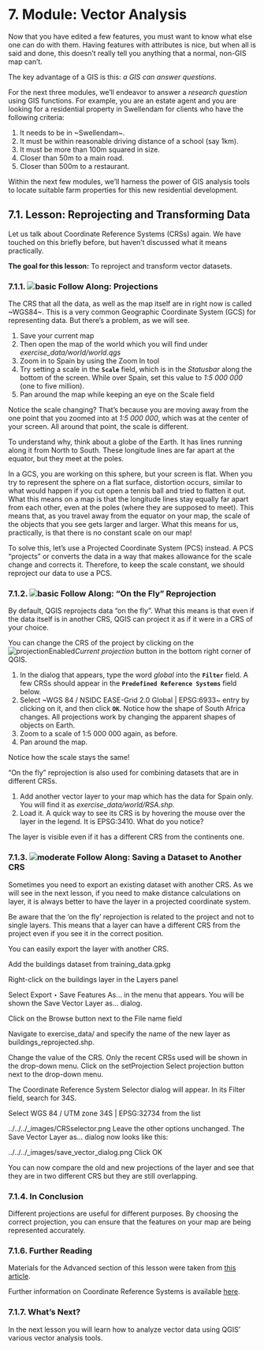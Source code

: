 # 7. Module: Vector Analysis
Now that you have edited a few features, you must want to know what else one can do with them. Having features with attributes is nice, but when all is said and done, this doesn’t really tell you anything that a normal, non-GIS map can’t.

The key advantage of a GIS is this: _a GIS can answer questions_.

For the next three modules, we’ll endeavor to answer a _research question_ using GIS functions. For example, you are an estate agent and you are looking for a residential property in Swellendam for clients who have the following criteria:

1. It needs to be in ~Swellendam~.
2. It must be within reasonable driving distance of a school (say 1km).
3. It must be more than 100m squared in size.
4. Closer than 50m to a main road.
5. Closer than 500m to a restaurant.

Within the next few modules, we’ll harness the power of GIS analysis tools to locate suitable farm properties for this new residential development.

## 7.1. Lesson: Reprojecting and Transforming Data
Let us talk about Coordinate Reference Systems (CRSs) again. We have touched on this briefly before, but haven’t discussed what it means practically.

**The goal for this lesson:** To reproject and transform vector datasets.

### 7.1.1. ![basic](https://github.com/Toletum-Network/AutumnSchool_2020/blob/master/Icons/basic.png) Follow Along: Projections
The CRS that all the data, as well as the map itself are in right now is called ~WGS84~. This is a very common Geographic Coordinate System (GCS) for representing data. But there’s a problem, as we will see.

1. Save your current map
3. Then open the map of the world which you will find under _exercise_data/world/world.qgs_
4. Zoom in to Spain by using the Zoom In tool
5. Try setting a scale in the **``Scale``** field, which is in the _Statusbar_ along the bottom of the screen. While over Spain, set this value to _1:5 000 000_ (one to five million).
6. Pan around the map while keeping an eye on the Scale field

Notice the scale changing? That’s because you are moving away from the one point that you zoomed into at _1:5 000 000_, which was at the center of your screen. All around that point, the scale is different.

To understand why, think about a globe of the Earth. It has lines running along it from North to South. These longitude lines are far apart at the equator, but they meet at the poles.

In a GCS, you are working on this sphere, but your screen is flat. When you try to represent the sphere on a flat surface, distortion occurs, similar to what would happen if you cut open a tennis ball and tried to flatten it out. What this means on a map is that the longitude lines stay equally far apart from each other, even at the poles (where they are supposed to meet). This means that, as you travel away from the equator on your map, the scale of the objects that you see gets larger and larger. What this means for us, practically, is that there is no constant scale on our map!

To solve this, let’s use a Projected Coordinate System (PCS) instead. A PCS “projects” or converts the data in a way that makes allowance for the scale change and corrects it. Therefore, to keep the scale constant, we should reproject our data to use a PCS.

### 7.1.2. ![basic](https://github.com/Toletum-Network/AutumnSchool_2020/blob/master/Icons/basic.png) Follow Along: “On the Fly” Reprojection
By default, QGIS reprojects data “on the fly”. What this means is that even if the data itself is in another CRS, QGIS can project it as if it were in a CRS of your choice.

You can change the CRS of the project by clicking on the ![projectionEnabled](https://github.com/Toletum-Network/AutumnSchool_2020/blob/master/Icons/mIconProjectionEnabled.png)_Current projection_ button in the bottom right corner of QGIS.

1. In the dialog that appears, type the word _global_ into the **``Filter``** field. A few CRSs should appear in the **``Predefined Reference Systems``** field below.
2. Select ~WGS 84 / NSIDC EASE-Grid 2.0 Global | EPSG:6933~ entry by clicking on it, and then click **``OK``**.
   Notice how the shape of South Africa changes. All projections work by changing the apparent shapes of objects on Earth.
3. Zoom to a scale of 1:5 000 000 again, as before.
4. Pan around the map.

Notice how the scale stays the same!

“On the fly” reprojection is also used for combining datasets that are in different CRSs.

1. Add another vector layer to your map which has the data for Spain only. You will find it as _exercise_data/world/RSA.shp_.
2. Load it. A quick way to see its CRS is by hovering the mouse over the layer in the legend. It is EPSG:3410.
   What do you notice?

The layer is visible even if it has a different CRS from the continents one.

### 7.1.3. ![moderate](https://github.com/Toletum-Network/AutumnSchool_2020/blob/master/Icons/moderate.png) Follow Along: Saving a Dataset to Another CRS
Sometimes you need to export an existing dataset with another CRS. As we will see in the next lesson, if you need to make distance calculations on layer, it is always better to have the layer in a projected coordinate system.

Be aware that the ‘on the fly’ reprojection is related to the project and not to single layers. This means that a layer can have a different CRS from the project even if you see it in the correct position.

You can easily export the layer with another CRS.

Add the buildings dataset from training_data.gpkg

Right-click on the buildings layer in the Layers panel

Select Export ‣ Save Features As… in the menu that appears. You will be shown the Save Vector Layer as… dialog.

Click on the Browse button next to the File name field

Navigate to exercise_data/ and specify the name of the new layer as buildings_reprojected.shp.

Change the value of the CRS. Only the recent CRSs used will be shown in the drop-down menu. Click on the setProjection Select projection button next to the drop-down menu.

The Coordinate Reference System Selector dialog will appear. In its Filter field, search for 34S.

Select WGS 84 / UTM zone 34S | EPSG:32734 from the list

../../../_images/CRSselector.png
Leave the other options unchanged. The Save Vector Layer as… dialog now looks like this:

../../../_images/save_vector_dialog.png
Click OK

You can now compare the old and new projections of the layer and see that they are in two different CRS but they are still overlapping.

### 7.1.4. In Conclusion
Different projections are useful for different purposes. By choosing the correct projection, you can ensure that the features on your map are being represented accurately.

### 7.1.6. Further Reading
Materials for the Advanced section of this lesson were taken from [this article](https://anitagraser.com/2012/03/18/beautiful-global-projections-adding-custom-projections-to-qgis/).

Further information on Coordinate Reference Systems is available [here](https://linfiniti.com/dla/worksheets/7_CRS.pdf).

### 7.1.7. What’s Next?
In the next lesson you will learn how to analyze vector data using QGIS’ various vector analysis tools.
